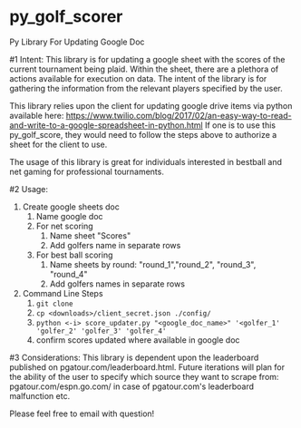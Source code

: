 # py_golf_scorer
Py Library For Updating Google Doc

#1 Intent:
This library is for updating a google sheet with the scores of the current tournament being plaid.
Within the sheet, there are a plethora of actions available for execution on data. The intent of
the library is for gathering the information from the relevant players specified by the user.

This library relies upon the client for updating google drive items via python available here:
https://www.twilio.com/blog/2017/02/an-easy-way-to-read-and-write-to-a-google-spreadsheet-in-python.html
If one is to use this py_golf_score, they would need to follow the steps above to authorize a
sheet for the client to use.

The usage of this library is great for individuals interested in bestball and net
gaming for professional tournaments.  

#2 Usage:
1. Create google sheets doc
    1. Name google doc
    2. For net scoring
        1. Name sheet "Scores"
        2. Add golfers name in separate rows
    3. For best ball scoring
        1. Name sheets by round: "round_1","round_2", "round_3", "round_4"
        2. Add golfers names in separate rows
2. Command Line Steps
    1. `git clone`
    2. `cp <downloads>/client_secret.json ./config/`
    3. `python <-i> score_updater.py "<google_doc_name>" '<golfer_1' 'golfer_2' 'golfer_3' 'golfer_4'`
    4. confirm scores updated where available in google doc

#3 Considerations:
This library is dependent upon the leaderboard published on pgatour.com/leaderboard.html. Future iterations
will plan for the ability of the user to specify which source they want to scrape from: pgatour.com/espn.go.com/
in case of pgatour.com's leaderboard malfunction etc.

Please feel free to email with question!
